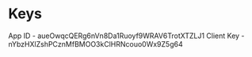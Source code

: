 #  Keys

App ID - aueOwqcQERg6nVn8Da1Ruoyf9WRAV6TrotXTZLJ1
Client Key - nYbzHXlZshPCznMfBMOO3kClHRNcouo0Wx9Z5g64
